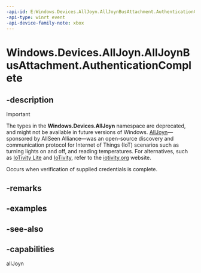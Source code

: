 ```yaml
---
-api-id: E:Windows.Devices.AllJoyn.AllJoynBusAttachment.AuthenticationComplete
-api-type: winrt event
-api-device-family-note: xbox
---
```


<!-- Event syntax
public event Windows.Foundation.TypedEventHandler AuthenticationComplete<Windows.Devices.AllJoyn.AllJoynBusAttachment,  Windows.Devices.AllJoyn.AllJoynAuthenticationCompleteEventArgs>
-->

# Windows.Devices.AllJoyn.AllJoynBusAttachment.AuthenticationComplete

## -description

> [!IMPORTANT]
> The types in the **Windows.Devices.AllJoyn** namespace are deprecated, and might not be available in future versions of Windows. [AllJoyn](https://openconnectivity.org/technology/reference-implementation/alljoyn/)&mdash;sponsored by AllSeen Alliance&mdash;was an open-source discovery and communication protocol for Internet of Things (IoT) scenarios such as turning lights on and off, and reading temperatures. For alternatives, such as [IoTivity Lite](https://github.com/iotivity/iotivity-lite) and [IoTivity](https://github.com/iotivity/iotivity), refer to the [iotivity.org](https://iotivity.org/) website.

Occurs when verification of supplied credentials is complete.

## -remarks

## -examples

## -see-also


## -capabilities
allJoyn

